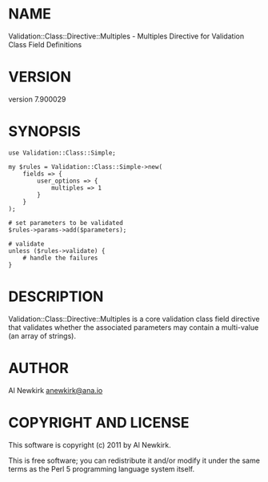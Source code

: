 # NAME

Validation::Class::Directive::Multiples - Multiples Directive for Validation Class Field Definitions

# VERSION

version 7.900029

# SYNOPSIS

    use Validation::Class::Simple;

    my $rules = Validation::Class::Simple->new(
        fields => {
            user_options => {
                multiples => 1
            }
        }
    );

    # set parameters to be validated
    $rules->params->add($parameters);

    # validate
    unless ($rules->validate) {
        # handle the failures
    }

# DESCRIPTION

Validation::Class::Directive::Multiples is a core validation class field
directive that validates whether the associated parameters may contain a
multi-value (an array of strings).

# AUTHOR

Al Newkirk <anewkirk@ana.io>

# COPYRIGHT AND LICENSE

This software is copyright (c) 2011 by Al Newkirk.

This is free software; you can redistribute it and/or modify it under
the same terms as the Perl 5 programming language system itself.
